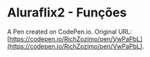 # Aluraflix2 - Funções

A Pen created on CodePen.io. Original URL: [https://codepen.io/RichZozimo/pen/VwPaPbL](https://codepen.io/RichZozimo/pen/VwPaPbL).


